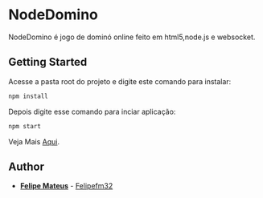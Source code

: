 # NodeDomino

NodeDomino  é jogo de dominó online feito em html5,node.js e websocket.


## Getting Started

Acesse a pasta root do projeto e digite este comando para instalar:

```bash
npm install 
```


Depois digite esse comando para inciar aplicação:

```bash
npm start 
```



Veja Mais [Aqui](http://blog.felipefm32.com/2017/06/domino.html).

## Author

* **[Felipe Mateus](https://felipefm32.com)** - [Felipefm32](https://github.com/felipefm32)